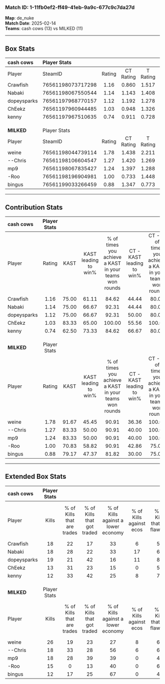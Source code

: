 ### Match ID: 1-11fb0ef2-ff49-41eb-9a9c-677c9c7da27d  
**Map**: de_nuke  
**Match Date**: 2025-02-14  
**Teams**: cash cows (13) vs MILKED (11)  

---  

## Box Stats  

| **cash cows** | Player Stats      |        |           |          |       |       |       |         |        |      |     |
| :- | :- | :-: | :-: | :-: | :-: | :-: | :-: | :-: | :-: | :-: | :-: |
| Player        | SteamID           | Rating | CT Rating | T Rating | KAST  |  ADR  | Kills | Assists | Deaths | K/D  | HS% |
| Crawfish      | 76561198073717298 |  1.16  |   0.860   |  1.517   | 75.00 | 85.5  |  18   |    8    |   18   | 1.00 | 77  |
| Nabaki        | 76561198067550544 |  1.14  |   1.143   |  1.408   | 75.00 | 79.5  |  18   |    2    |   17   | 1.06 | 55  |
| dopeysparks   | 76561197968770157 |  1.12  |   1.192   |  1.278   | 75.00 | 71.3  |  19   |    6    |   19   | 1.00 | 47  |
| ChEekz        | 76561197960944485 |  1.03  |   0.948   |  1.326   | 83.33 | 69.5  |  13   |    5    |   16   | 0.81 | 53  |
| kenny         | 76561197967510635 |  0.74  |   0.911   |  0.728   | 62.50 | 65.1  |  12   |    6    |   20   | 0.60 | 83  |
|               |                   |        |           |          |       |       |       |         |        |      |     |
|               |                   |        |           |          |       |       |       |         |        |      |     |
|               |                   |        |           |          |       |       |       |         |        |      |     |
| **MILKED**    | Player Stats      |        |           |          |       |       |       |         |        |      |     |
| Player        | SteamID           | Rating | CT Rating | T Rating | KAST  |  ADR  | Kills | Assists | Deaths | K/D  | HS% |
| weine         | 76561198044739114 |  1.78  |   1.438   |  2.211   | 91.67 | 124.6 |  26   |    6    |   14   | 1.86 | 53  |
| --Chris       | 76561198106604547 |  1.27  |   1.420   |  1.269   | 83.33 | 73.2  |  18   |    8    |   14   | 1.29 | 44  |
| mp9           | 76561198067835427 |  1.24  |   1.397   |  1.288   | 83.33 | 77.5  |  18   |    7    |   16   | 1.13 | 44  |
| -Roo          | 76561198196904981 |  1.00  |   0.733   |  1.448   | 70.83 | 80.6  |  15   |    5    |   18   | 0.83 | 60  |
| bingus        | 76561199033266459 |  0.88  |   1.347   |  0.773   | 79.17 | 61.2  |  12   |    8    |   19   | 0.63 | 50  |
---  

## Contribution Stats  

| **cash cows** | Player Stats |       |                      |                                                        |                           |                                                             |                          |                                                            |
| :- | :-: | :-: | :-: | :-: | :-: | :-: | :-: | :-: |
| Player        |    Rating    | KAST  | KAST leading to win% | % of times you achieve a KAST in your teams won rounds | CT - KAST leading to win% | CT - % of times you achieve a KAST in your teams won rounds | T - KAST leading to win% | T - % of times you achieve a KAST in your teams won rounds |
| Crawfish      |     1.16     | 75.00 |        61.11         |                         84.62                          |           44.44           |                            80.00                            |          77.78           |                           87.50                            |
| Nabaki        |     1.14     | 75.00 |        66.67         |                         92.31                          |           44.44           |                            80.00                            |          88.89           |                           100.00                           |
| dopeysparks   |     1.12     | 75.00 |        66.67         |                         92.31                          |           50.00           |                            80.00                            |          80.00           |                           100.00                           |
| ChEekz        |     1.03     | 83.33 |        65.00         |                         100.00                         |           55.56           |                           100.00                            |          72.73           |                           100.00                           |
| kenny         |     0.74     | 62.50 |        73.33         |                         84.62                          |           66.67           |                            80.00                            |          77.78           |                           87.50                            |
|               |              |       |                      |                                                        |                           |                                                             |                          |                                                            |
|               |              |       |                      |                                                        |                           |                                                             |                          |                                                            |
|               |              |       |                      |                                                        |                           |                                                             |                          |                                                            |
| **MILKED**    | Player Stats |       |                      |                                                        |                           |                                                             |                          |                                                            |
| Player        |    Rating    | KAST  | KAST leading to win% | % of times you achieve a KAST in your teams won rounds | CT - KAST leading to win% | CT - % of times you achieve a KAST in your teams won rounds | T - KAST leading to win% | T - % of times you achieve a KAST in your teams won rounds |
| weine         |     1.78     | 91.67 |        45.45         |                         90.91                          |           36.36           |                           100.00                            |          54.55           |                           85.71                            |
| --Chris       |     1.27     | 83.33 |        50.00         |                         90.91                          |           40.00           |                           100.00                            |          60.00           |                           85.71                            |
| mp9           |     1.24     | 83.33 |        50.00         |                         90.91                          |           40.00           |                           100.00                            |          60.00           |                           85.71                            |
| -Roo          |     1.00     | 70.83 |        58.82         |                         90.91                          |           42.86           |                            75.00                            |          70.00           |                           100.00                           |
| bingus        |     0.88     | 79.17 |        47.37         |                         81.82                          |           30.00           |                            75.00                            |          66.67           |                           85.71                            |
---  

## Extended Box Stats  

| **cash cows** | Player Stats |                            |                            |                                    |                         |                              |                                 |        |                             |                                     |                          |                               |                            |
| :- | :-: | :-: | :-: | :-: | :-: | :-: | :-: | :-: | :-: | :-: | :-: | :-: | :-: |
| Player        |    Kills     | % of Kills that are trades | % of Kills that got traded | % of Kills against a lower economy | % of Kills against ecos | % of Kills that are flawless | % of Kills that are close duels | Deaths | % of Deaths that get traded | % of Deaths against a lower economy | % of Deaths against ecos | % of Deaths that are flawless | % of Deaths that are close |
| Crawfish      |      18      |             22             |             17             |                 33                 |            6            |              50              |               11                |   18   |             17              |                 33                  |            11            |              72               |             0              |
| Nabaki        |      18      |             28             |             22             |                 33                 |           17            |              61              |                6                |   17   |             41              |                 35                  |            12            |              71               |             6              |
| dopeysparks   |      19      |             21             |             42             |                 16                 |           11            |              84              |                0                |   19   |             26              |                 26                  |            5             |              68               |             0              |
| ChEekz        |      13      |             31             |             23             |                 15                 |            0            |              54              |                0                |   16   |             31              |                 31                  |            6             |              50               |             6              |
| kenny         |      12      |             33             |             42             |                 25                 |            8            |              75              |                0                |   20   |             15              |                 25                  |            5             |              50               |             10             |
|               |              |                            |                            |                                    |                         |                              |                                 |        |                             |                                     |                          |                               |                            |
|               |              |                            |                            |                                    |                         |                              |                                 |        |                             |                                     |                          |                               |                            |
|               |              |                            |                            |                                    |                         |                              |                                 |        |                             |                                     |                          |                               |                            |
| **MILKED**    | Player Stats |                            |                            |                                    |                         |                              |                                 |        |                             |                                     |                          |                               |                            |
| Player        |    Kills     | % of Kills that are trades | % of Kills that got traded | % of Kills against a lower economy | % of Kills against ecos | % of Kills that are flawless | % of Kills that are close duels | Deaths | % of Deaths that get traded | % of Deaths against a lower economy | % of Deaths against ecos | % of Deaths that are flawless | % of Deaths that are close |
| weine         |      26      |             19             |             23             |                 27                 |            8            |              69              |                0                |   14   |             21              |                 50                  |            14            |              71               |             0              |
| --Chris       |      18      |             33             |             28             |                 56                 |            6            |              67              |                0                |   14   |             29              |                 50                  |            14            |              57               |             7              |
| mp9           |      18      |             28             |             39             |                 39                 |            0            |              44              |               11                |   16   |             19              |                 38                  |            6             |              75               |             0              |
| -Roo          |      15      |             0              |             13             |                 40                 |            0            |              60              |                0                |   18   |             22              |                 44                  |            6             |              61               |             6              |
| bingus        |      12      |             17             |             25             |                 67                 |            0            |              42              |               17                |   19   |             47              |                 37                  |            5             |              74               |             5              |
